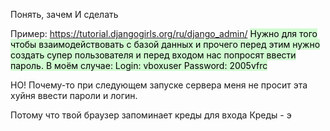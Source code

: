 Понять, зачем
И сделать

Пример:
https://tutorial.djangogirls.org/ru/django_admin/
<mark style="background: #BBFABBA6;"> Нужно для того чтобы взаимодействовать с базой данных и прочего
 перед этим нужно создать супер пользователя и перед входом нас попросят ввести пароль.
В моём случае:
  Login: vboxuser
  Password: 2005vfrc 

НО! Почему-то при следующем запуске сервера меня не просит эта хуйня ввести пароли и логин.</mark>

Потому что твой браузер запоминает креды для входа
Креды - э